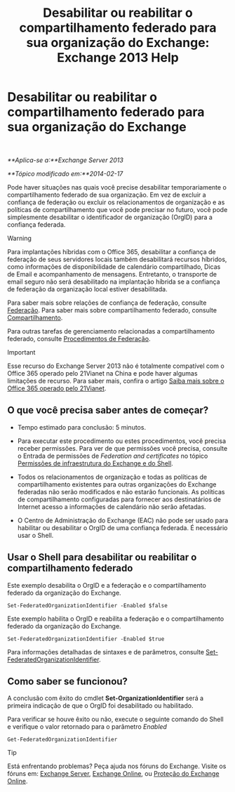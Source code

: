 ﻿---
title: 'Desabilitar ou reabilitar o compartilhamento federado para sua organização do Exchange: Exchange 2013 Help'
TOCTitle: Desabilitar ou reabilitar o compartilhamento federado para sua organização do Exchange
ms:assetid: d36490d8-0268-47b9-a6d4-e56427f1b02e
ms:mtpsurl: https://technet.microsoft.com/pt-br/library/JJ657497(v=EXCHG.150)
ms:contentKeyID: 50486725
ms.date: 05/22/2018
mtps_version: v=EXCHG.150
ms.translationtype: MT
---

# Desabilitar ou reabilitar o compartilhamento federado para sua organização do Exchange

 

_**Aplica-se a:**Exchange Server 2013_

_**Tópico modificado em:**2014-02-17_

Pode haver situações nas quais você precise desabilitar temporariamente o compartilhamento federado de sua organização. Em vez de excluir a confiança de federação ou excluir os relacionamentos de organização e as políticas de compartilhamento que você pode precisar no futuro, você pode simplesmente desabilitar o identificador de organização (OrgID) para a confiança federada.


> [!WARNING]
> Para implantações híbridas com o Office 365, desabilitar a confiança de federação de seus servidores locais também desabilitará recursos híbridos, como informações de disponibilidade de calendário compartilhado, Dicas de Email e acompanhamento de mensagens. Entretanto, o transporte de email seguro não será desabilitado na implantação híbrida se a confiança de federação da organização local estiver desabilitada.



Para saber mais sobre relações de confiança de federação, consulte [Federação](federation-exchange-2013-help.md). Para saber mais sobre compartilhamento federado, consulte [Compartilhamento](sharing-exchange-2013-help.md).

Para outras tarefas de gerenciamento relacionadas a compartilhamento federado, consulte [Procedimentos de Federação](federation-procedures-exchange-2013-help.md).


> [!IMPORTANT]
> Esse recurso do Exchange Server 2013 não é totalmente compatível com o Office 365 operado pelo 21Vianet na China e pode haver algumas limitações de recurso. Para saber mais, confira o artigo <A href="https://go.microsoft.com/fwlink/?linkid=313640">Saiba mais sobre o Office 365 operado pelo 21Vianet</A>.



## O que você precisa saber antes de começar?

  - Tempo estimado para conclusão: 5 minutos.

  - Para executar este procedimento ou estes procedimentos, você precisa receber permissões. Para ver de que permissões você precisa, consulte o Entrada de permissões de *Federation and certificates* no tópico [Permissões de infraestrutura do Exchange e do Shell](exchange-and-shell-infrastructure-permissions-exchange-2013-help.md).

  - Todos os relacionamentos de organização e todas as políticas de compartilhamento existentes para outras organizações do Exchange federadas não serão modificados e não estarão funcionais. As políticas de compartilhamento configuradas para fornecer aos destinatários de Internet acesso a informações de calendário não serão afetadas.

  - O Centro de Administração do Exchange (EAC) não pode ser usado para habilitar ou desabilitar o OrgID de uma confiança federada. É necessário usar o Shell.

## Usar o Shell para desabilitar ou reabilitar o compartilhamento federado

Este exemplo desabilita o OrgID e a federação e o compartilhamento federado da organização do Exchange.

    Set-FederatedOrganizationIdentifier -Enabled $false

Este exemplo habilita o OrgID e reabilita a federação e o compartilhamento federado da organização do Exchange.

    Set-FederatedOrganizationIdentifier -Enabled $true

Para informações detalhadas de sintaxes e de parâmetros, consulte [Set-FederatedOrganizationIdentifier](https://technet.microsoft.com/pt-br/library/dd351037\(v=exchg.150\)).

## Como saber se funcionou?

A conclusão com êxito do cmdlet **Set-OrganizationIdentifier** será a primeira indicação de que o OrgID foi desabilitado ou habilitado.

Para verificar se houve êxito ou não, execute o seguinte comando do Shell e verifique o valor retornado para o parâmetro *Enabled*

    Get-FederatedOrganizationIdentifier


> [!TIP]
> Está enfrentando problemas? Peça ajuda nos fóruns do Exchange. Visite os fóruns em: <A href="https://go.microsoft.com/fwlink/p/?linkid=60612">Exchange Server</A>, <A href="https://go.microsoft.com/fwlink/p/?linkid=267542">Exchange Online</A>, ou <A href="https://go.microsoft.com/fwlink/p/?linkid=285351">Proteção do Exchange Online</A>.


